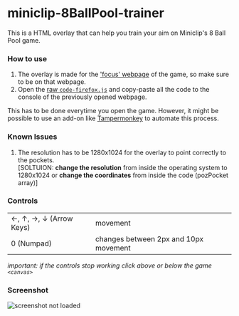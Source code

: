 # miniclip-8BallPool-trainer
This is a HTML overlay that can help you train your aim on Miniclip's 8 Ball Pool game.

### How to use
1. The overlay is made for the ['focus' webpage](https://www.miniclip.com/games/8-ball-pool-multiplayer/en/focus/) of the game, so make sure to be on that webpage.
2. Open the [raw `code-firefox.js`](https://raw.githubusercontent.com/daniel-barbu/8-Ball-Pool-trainer/master/code-firefox.js) and copy-paste all the code to the console of the previously opened webpage.

This has to be done everytime you open the game. However, it might be possible to use an add-on like [Tampermonkey](https://www.tampermonkey.net/) to automate this process.

### Known Issues
1. The resolution has to be 1280x1024 for the overlay to point correctly to the pockets.  
[SOLTUION: **change the resolution** from inside the operating system to 1280x1024 or **change the coordinates** from inside the code (pozPocket array)]

### Controls
|                                   |          |
|:----------------------------------|:---------|
| ←, ↑, →, ↓ (Arrow Keys) | movement |
| 0 (Numpad)                        | changes between 2px and 10px movement |

*important: if the controls stop working click above or below the game `<canvas>`*

### Screenshot
![screenshot not loaded](https://i.ibb.co/YZ1QGSD/Untitled.png)
